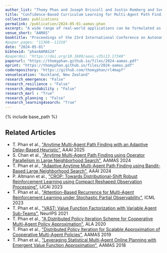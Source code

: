 ```yaml
---
author_list: "Thomy Phan and Joseph Driscoll and Justin Romberg and Sven Koenig"
title: "Confidence-Based Curriculum Learning for Multi-Agent Path Finding"
collection: publications
permalink: /publication/2024-05-01-aamas-phan
excerpt: "A wide range of real-world applications can be formulated as Multi-Agent Path Finding (MAPF) problem, where the goal is to find collision-free paths for multiple agents with individual start and goal locations. State-of-the-art MAPF solvers are mainly centralized and depend on global information, which limits their scalability and flexibility regarding changes or new maps that would require expensive replanning. Multi-agent reinforcement learning (MARL) offers an alternative way by learning decentralized policies that can generalize over a variety of maps. While there exist some prior works that attempt to connect both areas, the proposed techniques are heavily engineered and very complex due to the integration of many mechanisms that limit generality and are expensive to use. We argue that much simpler and general approaches are needed to bring the areas of MARL and MAPF closer together with significantly lower costs. In this paper, we propose Confidence-based Auto-Curriculum for Team Update Stability (CACTUS) as a lightweight MARL approach to MAPF. CACTUS defines a simple reverse curriculum scheme, where the goal of each agent is randomly placed within an allocation radius around the agent's start location. The allocation radius increases gradually as all agents improve, which is assessed by a confidence-based measure. We evaluate CACTUS in various maps of different sizes, obstacle densities, and numbers of agents. Our experiments demonstrate better performance and generalization capabilities than state-of-the-art approaches while using less than 600,000 trainable parameters, which is less than 5% of the neural network size of current MARL approaches to MAPF."
venue_short: "AAMAS"
booktitle: "Proceedings of the 23rd International Conference on Autonomous Agents and MultiAgent Systems"
#paper_pages: "11308--11316"
date: "2024-05-01"
bibtexid: "phanAAMAS24"
#paperdoi: "https://doi.org/10.1609/aaai.v35i13.17348"
paperurl: "https://thomyphan.github.io/files/2024-aamas.pdf"
eprint: "https://thomyphan.github.io/files/2024-aamas.pdf"
coderepository: "https://github.com/thomyphan/rl4mapf"
venuelocation: "Auckland, New Zealand"
research_emergence: "False"
research_resilience : "False"
research_dependability : "False"
research_marl : "True"
research_planning : "False"
research_learning4search: "True"
---
```


{% include base_path %}

## Related Articles
- T. Phan et al., ["Anytime Multi-Agent Path Finding with an Adaptive Delay-Based Heuristic"](https://thomyphan.github.io/publication/2025-02-01-aaai-phan1), AAAI 2025
- S. Chan et al., ["Anytime Multi-Agent Path Finding using Operator Parallelism in Large Neighborhood Search"](https://thomyphan.github.io/publication/2024-05-01-aamas-chan), AAMAS 2024
- T. Phan et al., ["Adaptive Anytime Multi-Agent Path Finding using Bandit-Based Large Neighborhood Search"](https://thomyphan.github.io/publication/2024-02-01-aaai-phan), AAAI 2024
- P. Altmann et al., ["CROP: Towards Distributional-Shift Robust Reinforcement Learning using Compact Reshaped Observation Processing"](https://thomyphan.github.io/publication/2023-08-01-ijcai-altmann), IJCAI 2023
- T. Phan et al., ["Attention-Based Recurrence for Multi-Agent Reinforcement Learning under Stochastic Partial Observability"](https://thomyphan.github.io/publication/2023-07-01-icml-phan), ICML 2023
- T. Phan et al., ["VAST: Value Function Factorization with Variable Agent Sub-Teams"](https://thomyphan.github.io/publication/2021-12-01-neurips-phan), NeurIPS 2021
- T. Phan et al., ["A Distributed Policy Iteration Scheme for Cooperative Multi-Agent Policy Approximation"](https://thomyphan.github.io/publication/2020-05-01-ala-phan), ALA 2020
- T. Phan et al., ["Distributed Policy Iteration for Scalable Approximation of Cooperative Multi-Agent Policies"](https://thomyphan.github.io/publication/2019-05-01-aamas-phan), AAMAS 2019
- T. Phan et al., ["Leveraging Statistical Multi-Agent Online Planning with Emergent Value Function Approximation"](https://thomyphan.github.io/publication/2018-06-01-aamas-phan), AAMAS 2018